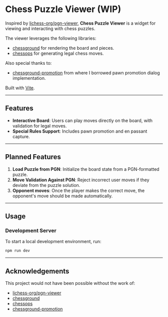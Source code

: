 # Chess Puzzle Viewer (WIP)

Inspired by [lichess-org/pgn-viewer](https://github.com/lichess-org/pgn-viewer/), **Chess Puzzle Viewer** is a widget for viewing and interacting with chess puzzles.

The viewer leverages the following libraries:

- [chessground](https://github.com/lichess-org/chessground) for rendering the board and pieces.
- [chessops](https://github.com/niklasf/chessops) for generating legal chess moves.

Also special thanks to:

- [chessground-promotion](https://github.com/hi-ogawa/chessground-promotion) from where I borrowed pawn promotion dialog implementation.

Built with [Vite](https://vite.dev/).

---

## Features

- **Interactive Board**: Users can play moves directly on the board, with validation for legal moves.
- **Special Rules Support**: Includes pawn promotion and en passant capture.

---

## Planned Features

1. **Load Puzzle from PGN**: Initialize the board state from a PGN-formatted puzzle.
2. **Move Validation Against PGN**: Reject incorrect user moves if they deviate from the puzzle solution.
3. **Opponent moves**: Once the player makes the correct move, the opponent's move should be made automatically.

---

## Usage

### Development Server

To start a local development environment, run:

```bash
npm run dev
```

---

## Acknowledgements

This project would not have been possible without the work of:

- [lichess-org/pgn-viewer](https://github.com/lichess-org/pgn-viewer)
- [chessground](https://github.com/lichess-org/chessground)
- [chessops](https://github.com/niklasf/chessops)
- [chessground-promotion](https://github.com/hi-ogawa/chessground-promotion)
